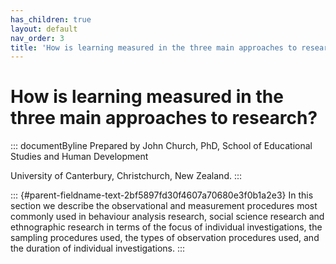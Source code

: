 ```yaml
---
has_children: true
layout: default
nav_order: 3
title: 'How is learning measured in the three main approaches to research? '
---
```

# How is learning measured in the three main approaches to research? 


::: documentByline
Prepared by John Church, PhD, School of Educational Studies and Human
Development

University of Canterbury, Christchurch, New Zealand.
:::

::: {#parent-fieldname-text-2bf5897fd30f4607a70680e3f0b1a2e3}
In this section we describe the observational and measurement procedures
most commonly used in behaviour analysis research, social science
research and ethnographic research in terms of the focus of individual
investigations, the sampling procedures used, the types of observation
procedures used, and the duration of individual investigations.
:::
